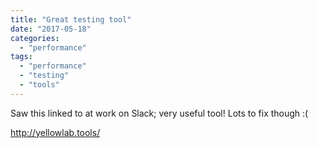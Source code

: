 ```yaml
---
title: "Great testing tool"
date: "2017-05-18"
categories: 
  - "performance"
tags: 
  - "performance"
  - "testing"
  - "tools"
---
```


Saw this linked to at work on Slack; very useful tool! Lots to fix though :(

http://yellowlab.tools/
